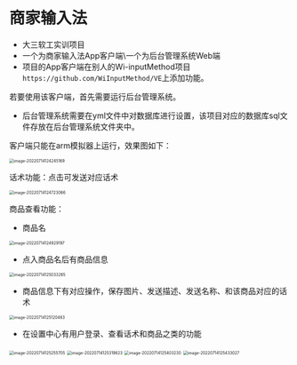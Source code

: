 # 商家输入法
- 大三软工实训项目
- 一个为商家输入法App客户端\一个为后台管理系统Web端
- 项目的App客户端在别人的Wi-inputMethod项目`https://github.com/WiInputMethod/VE`上添加功能。

若要使用该客户端，首先需要运行后台管理系统。

- 后台管理系统需要在yml文件中对数据库进行设置，该项目对应的数据库sql文件存放在后台管理系统文件夹中。

客户端只能在arm模拟器上运行，效果图如下：

<img src="README.assets/image-20220714124245169.png" alt="image-20220714124245169" style="zoom: 50%;" />

话术功能：点击可发送对应话术

<img src="README.assets/image-20220714124723066.png" alt="image-20220714124723066" style="zoom:50%;" />

商品查看功能：

- 商品名

<img src="README.assets/image-20220714124929197.png" alt="image-20220714124929197" style="zoom:50%;" />

- 点入商品名后有商品信息

<img src="README.assets/image-20220714125033265.png" alt="image-20220714125033265" style="zoom:50%;" />

- 商品信息下有对应操作，保存图片、发送描述、发送名称、和该商品对应的话术

<img src="README.assets/image-20220714125120463.png" alt="image-20220714125120463" style="zoom:50%;" />

- 在设置中心有用户登录、查看话术和商品之类的功能

<img src="README.assets/image-20220714125255705.png" alt="image-20220714125255705" style="zoom:50%;" />

<img src="README.assets/image-20220714125319823.png" alt="image-20220714125319823" style="zoom:50%;" />

<img src="README.assets/image-20220714125403230.png" alt="image-20220714125403230" style="zoom:50%;" />

<img src="README.assets/image-20220714125433027.png" alt="image-20220714125433027" style="zoom:50%;" />
